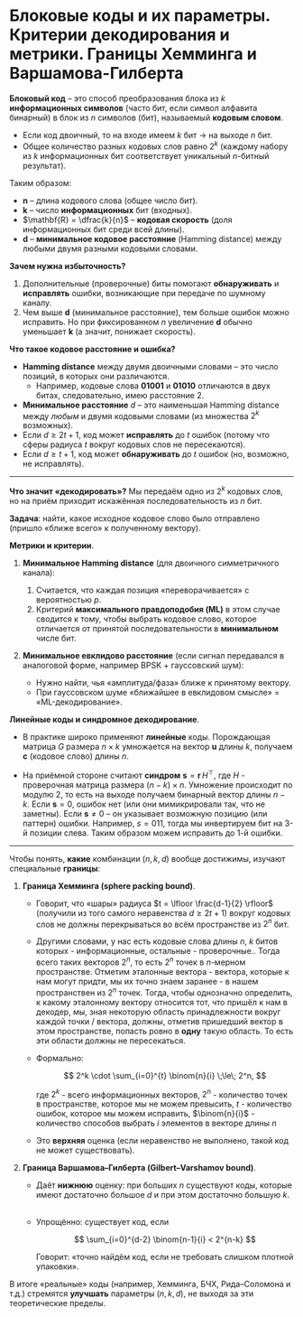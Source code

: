 # Блоковые коды и их параметры. Критерии декодирования и метрики. Границы Хемминга и Варшамова-Гилберта

**Блоковый код** – это способ преобразования блока из $k$ **информационных символов** (часто бит, если символ алфавита бинарный) в блок из $n$ символов (бит), называемый **кодовым словом**.

* Если код двоичный, то на входе имеем $k$ бит $\rightarrow$ на выходе $n$ бит.
* Общее количество разных кодовых слов равно $2^k$ (каждому набору из $k$ информационных бит соответствует уникальный $n$-битный результат).

Таким образом:

* $\mathbf{n}$ – длина кодового слова (общее число бит).
* $\mathbf{k}$ – число **информационных** бит (входных).
* $\mathbf{R} = \dfrac{k}{n}$ – **кодовая скорость** (доля информационных бит среди всей длины).
* $\mathbf{d}$ – **минимальное кодовое расстояние** (Hamming distance) между любыми двумя разными кодовыми словами.

**Зачем нужна избыточность?**

1. Дополнительные (проверочные) биты помогают **обнаруживать** и **исправлять** ошибки, возникающие при передаче по шумному каналу.
2. Чем выше $\mathbf{d}$ (минимальное расстояние), тем больше ошибок можно исправить. Но при фиксированном $n$ увеличение $\mathbf{d}$ обычно уменьшает $\mathbf{k}$ (а значит, понижает скорость).

**Что такое кодовое расстояние и ошибка?**

* **Hamming distance** между двумя двоичными словами – это число позиций, в которых они различаются.
  * Например, кодовые слова **01001** и **01010** отличаются в двух битах, следовательно, имею расстояние 2.
* **Минимальное расстояние** $d$ – это наименьшая Hamming distance между *любым* и двумя кодовыми словами (из множества $2^k$ возможных).
* Если $d \geqslant 2t + 1$, код может **исправлять** до $t$ ошибок (потому что сферы радиуса $t$ вокруг кодовых слов не пересекаются).
* Если $d \geqslant t + 1$, код может **обнаруживать** до $t$ ошибок (но, возможно, не исправлять).

---

**Что значит «декодировать»?** Мы передаём одно из $2^k$ кодовых слов, но на приём приходит искажённая последовательность из $n$ бит.

**Задача**: найти, какое исходное кодовое слово было отправлено (пришло «ближе всего» к полученному вектору).

**Метрики и критерии**.

1. **Минимальное Hamming distance** (для двоичного симметричного канала):
   1. Считается, что каждая позиция «переворачивается» с вероятностью $p$.
   2. Критерий **максимального правдоподобия (ML)** в этом случае сводится к тому, чтобы выбрать кодовое слово, которое отличается от принятой последовательности в **минимальном** числе бит.

2. **Минимальное евклидово расстояние** (если сигнал передавался в аналоговой форме, например BPSK + гауссовский шум):
   * Нужно найти, чья «амплитуда/фаза» ближе к принятому вектору.
   * При гауссовском шуме «ближайшее в евклидовом смысле» = «ML-декодирование».

**Линейные коды и синдромное декодирование**.

* В практике широко применяют **линейные** коды. Порождающая матрица $G$ размера $n \times k$ умножается на вектор $\mathbf{u}$ длины $k$, получаем $\mathbf{c}$ (кодовое слово) длины $n$.

* На приёмной стороне считают **синдром** $\mathbf{s} = \mathbf{r}\,H^\top$, где $H$ - проверочная матрица размера $(n - k) \times n$. Умножение происходит по модулю 2, то есть на выходе получаем бинарный вектор длины $n - k$. Если $\mathbf{s} = 0$, ошибок нет (или они мимикрировали так, что не заметны). Если $\mathbf{s}\neq 0$ – он указывает возможную позицию (или паттерн) ошибки. Например, $s = 011$, тогда мы инвертируем бит на 3-й позиции слева. Таким образом можем исправить до 1-й ошибки.

---

Чтобы понять, **какие** комбинации $(n,k,d)$ вообще достижимы, изучают специальные **границы**:

1. **Граница Хемминга (sphere packing bound)**.
   * Говорит, что «шары» радиуса $t = \lfloor \frac{d-1}{2} \rfloor$ (получили из того самого неравенства $d \ge 2t + 1$) вокруг кодовых слов не должны перекрываться во всём пространстве из $2^n$ бит.
   * Другими словами, у нас есть кодовые слова длины $n$, $k$ битов которых - информационные, остальные - проверочные.. Тогда всего таких векторов $2^n$, то есть $2^n$ точек в $n$-мерном пространстве. Отметим эталонные вектора - вектора, которые к нам могут придти, мы их точно знаем заранее - в нашем пространствен из $2^n$ точек. Тогда, чтобы однозначно определить, к какому эталонному вектору относится тот, что пришёл к нам в декодер, мы, зная некоторую область принадлежности вокруг каждой точки / вектора, должны, отметив пришедший вектор в этом пространстве, попасть ровно в **одну** такую область. То есть эти области должны не пересекаться.

   * Формально:

        $$ 2^k \cdot \sum_{i=0}^{t} \binom{n}{i} \;\le\; 2^n, $$

        где $2^k$ - всего информационных векторов, $2^n$ - количество точек в пространстве, которое мы не можем превысить, $t$ - количество ошибок, которое мы можем исправить, $\binom{n}{i}$ - количество способов выбрать $i$ элементов в векторе длины $n$

   * Это **верхняя** оценка (если неравенство не выполнено, такой код не может существовать).

2. **Граница Варшамова–Гилберта (Gilbert–Varshamov bound)**.

   * Даёт **нижнюю** оценку: при больших $n$ существуют коды, которые имеют достаточно большое $d$ и при этом достаточно большую $k$.  

   * Упрощённо: существует код, если

        $$ \sum_{i=0}^{d-2} \binom{n-1}{i} < 2^{n-k} $$

        Говорит: «точно найдём код, если не требовать слишком плотной упаковки».

В итоге «реальные» коды (например, Хемминга, БЧХ, Рида–Соломона и т.д.) стремятся **улучшать** параметры $(n, k, d)$, не выходя за эти теоретические пределы.
